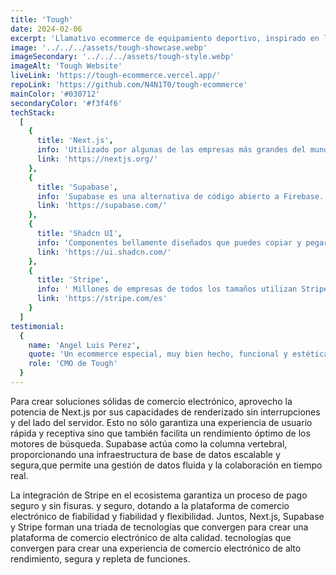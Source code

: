 ```yaml
---
title: 'Tough'
date: 2024-02-06
excerpt: 'Llamativo ecommerce de equipamiento deportivo, inspirado en la web de Everlast y hecho con estas tecnologías:'
image: '../../../assets/tough-showcase.webp'
imageSecondary: '../../../assets/tough-style.webp'
imageAlt: 'Tough Website'
liveLink: 'https://tough-ecommerce.vercel.app/'
repoLink: 'https://github.com/N4N1T0/tough-ecommerce'
mainColor: '#030712'
secondaryColor: '#f3f4f6'
techStack:
  [
    {
      title: 'Next.js',
      info: 'Utilizado por algunas de las empresas más grandes del mundo, Next.js le permite crear aplicaciones web completas ampliando las últimas funciones de React e integrando potentes herramientas JavaScript basadas en Rust para las construcciones más rápidas.',
      link: 'https://nextjs.org/'
    },
    {
      title: 'Supabase',
      info: 'Supabase es una alternativa de código abierto a Firebase. Comienza tu proyecto con una base de datos Postgres, Autenticación, APIs instantáneas, Edge Funciones, suscripciones en tiempo real,  almacenamiento, y Vector incrustaciones.',
      link: 'https://supabase.com/'
    },
    {
      title: 'Shadcn UI',
      info: 'Componentes bellamente diseñados que puedes copiar y pegar en tus aplicaciones. Accesibles. Personalizables. De código abierto.',
      link: 'https://ui.shadcn.com/'
    },
    {
      title: 'Stripe',
      info: ' Millones de empresas de todos los tamaños utilizan Stripe en línea y en persona para aceptar pagos, enviar transferencias, automatizar procesos financieros y y, en última instancia, aumentar los ingresos.',
      link: 'https://stripe.com/es'
    }
  ]
testimonial:
  {
    name: 'Angel Luis Perez',
    quote: 'Un ecommerce especial, muy bien hecho, funcional y estéticamente agradable para los clientes. Cada vez que se usa, es un gran éxito.',
    role: 'CMO de Tough'
  }
---
```


Para crear soluciones sólidas de comercio electrónico, aprovecho la potencia de Next.js por sus capacidades de renderizado sin interrupciones y del lado del servidor. Esto no sólo garantiza una experiencia de usuario rápida y receptiva sino que también facilita un rendimiento óptimo de los motores de búsqueda. Supabase actúa como la columna vertebral, proporcionando una infraestructura de base de datos escalable y segura,que permite una gestión de datos fluida y la colaboración en tiempo real.

La integración de Stripe en el ecosistema garantiza un proceso de pago
seguro y sin fisuras. y seguro, dotando a la plataforma de comercio electrónico de fiabilidad y fiabilidad y flexibilidad. Juntos, Next.js, Supabase y Stripe forman una triada de tecnologías que convergen para crear una plataforma de comercio electrónico de alta calidad. tecnologías que convergen para crear una experiencia de comercio electrónico de alto rendimiento, segura y repleta de funciones.
